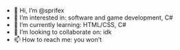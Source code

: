 - 👋 Hi, I’m @sprifex
- 👀 I’m interested in: software and game development, C#
- 🌱 I’m currently learning: HTML/CSS, C#
- 💞️ I’m looking to collaborate on: idk
- 📫 How to reach me: you won't

<!---
sprifex/sprifex is a ✨ special ✨ repository because its `README.md` (this file) appears on your GitHub profile.
You can click the Preview link to take a look at your changes.
--->
